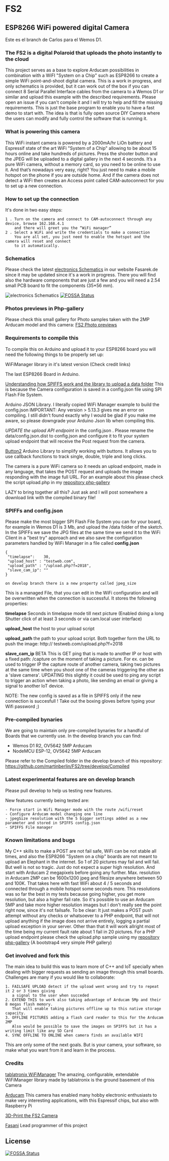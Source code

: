 # FS2
## ESP8266 WiFi powered digital Camera

Este es el branch de Carlos para el Wemos D1.

### The FS2 is a digital Polaroid that uploads the photo instantly to the cloud
This project serves as a base to explore Arducam possibilities in combination with a WiFI "System on a Chip" such as ESP8266 to create a simple WiFi point-and-shoot digital camera.
This is a work in progress, and only schematics is provided, but it can work out of the box if you can connect 8 Serial Parallel Interface cables from the camera to a Wemos D1 or similar and upload this example with the described requirements. Please open an issue if you can't compile it and I will try to help and fill the missing requirements.
This is just the base program to enable you to have a fast demo to start with. The idea is that is fully open source DIY Camera where the users can modify and fully control the software that is running it. 

### What is powering this camera
This WiFi instant camera is powered by a 2000mA/hr LiOn battery and Espressif state of the art WiFi "System of a Chip" allowing to be about 15 hours online and take hundreds of pictures.
Press the shooter button and the JPEG will be uploaded to a digital gallery in the next 4 seconds. It’s a pure WiFi camera, without a memory card, so you need to be online to use it. And that’s nowadays very easy, right? You just need to make a mobile hotspot on the phone if you are outside home. And if the camera does not detect a WiFi then creates an Access point called CAM-autoconnect for you to set up a new connection. 

### How to set up the connection
It's done in two easy steps:

    1 . Turn on the camera and connect to CAM-autoconnect through any device, browse 162.168.4.1 
        and there will greet you the “WiFi manager”
    2 . Select a WiFi and write the credentials to make a connection
        You are all set, you just need to enable the hotspot and the camera will reset and connect
        to it automatically.

### Schematics
Please check the latest [electronics Schematics](https://fasarek.de/fs2-digital-camera.php) in our website Fasarek.de since it may be updated since it's a work in progress. There you will find also the hardware components that are just a few and you will need a 2.54 small PCB board to fit the components (35*56 mm).

![electronics Schematics](https://fasarek.de/assets/fs2/Schematic_FS2-Camera_FS2_201810.png)
[![FOSSA Status](https://app.fossa.io/api/projects/git%2Bgithub.com%2Fmartinberlin%2FFS2.svg?type=shield)](https://app.fossa.io/projects/git%2Bgithub.com%2Fmartinberlin%2FFS2?ref=badge_shield)

### Photos previews in Php-gallery
Please check this small gallery for Photo samples taken with the 2MP Arducam model and this camera:
[FS2 Photo previews](https://fasarek.de/php-gallery/gallery/index.php)

### Requirements to compile this
To compile this on Arduino and upload it to your ESP8266 board you will need the following things to be properly set up:

   WiFiManager library in it's latest version (Check credit links)

   The last ESP8266 Board in Arduino.

   [Understanding how SPIFFS work and the library to upload a data folder](http://esp8266.github.io/Arduino/versions/2.0.0/doc/filesystem.html) This is because the Camera configuration is saved in a config.json file using SPI Flash File System.
   
   Arduino JSON Library. I literally copied WiFi Manager example to build the config.json
   IMPORTANT: Any version > 5.13.3 gives me an error on compiling. I still didn't found exactly why I would be glad if you make me aware, so please downgrade your Arduino Json lib when compiling this.

   *UPDATE the upload API endpoint* in the config.json . Please rename the data/config.json.dist to config.json and configure it to fit your system upload endpoint that will receive the Post request from the camera.

   [Button2](https://github.com/LennartHennigs/Button2) Arduino Library to simplify working with buttons. It allows you to use callback functions to track single, double, triple and long clicks.

   The camera is a pure WiFi camera so it needs an upload endpoint, made in any language, that takes the POST request and uploads the image responding with the image full URL. For an example about this please check the script upload.php in my [repository php-gallery](https://github.com/martinberlin/php-gallery)
   
   LAZY to bring together all this?
   Just ask and I will post somewhere a download link with the compiled binary file!

### SPIFFs and config.json

Please make the most bigger SPI Flash File System you can for your board, for example in Wemos D1 is 3 Mb, and upload the /data folder of the sketch. In the SPIFFs we save the JPG files at the same time we send it to the WiFi Client in a "best try" approach and we also save the configuration parameters handled by WiFi Manager in a file called **config.json** 

    {
     "timelapse":    30,
     "upload_host" : "testweb.com",
     "upload_path" : "/upload.php?f=2018",
     "slave_cam_ip": ""
    }
    
    on develop branch there is a new property called jpeg_size 

This is a managed File, that you can edit in the WiFi configuration and will be overwritten when the connection is successful. It stores the following properties:

**timelapse**  Seconds in timelapse mode till next picture (Enabled doing a long Shutter click of at least 3 seconds or via cam.local user interface)

**upload_host** the host to your upload script

**upload_path** the path to your upload script. Both together form the URL to push the image: http:// testweb.com/upload.php?f=2018

**slave_cam_ip**  BETA This is GET ping that is made to another IP or host with a fixed path: /capture on the moment of taking a picture. For ex. can be used to trigger IP the capture route of another camera, taking two pictures at the same time when you shoot one of the cameras triggering the other as a 'slave camera'. UPDATING this slightly it could be used to ping any script to trigger an action when taking a photo, like sending an email or giving a signal to another IoT device.

NOTE: The new config is saved as a file in SPIFFS only if the new connection is succesfull ! Take out the boxing gloves before typing your Wifi password ;)

### Pre-compiled bynaries

We are going to maintain only pre-compiled bynaries for a handful of Boards that we currently use. In the develop branch you can find:

   - Wemos D1 R2, OV5642 5MP Arducam 
   - NodeMCU ESP-12, OV5642 5MP Arducam 
   
Please refer to the Compiled folder in the develop branch of this repository:
https://github.com/martinberlin/FS2/tree/develop/Compiled

### Latest experimental features are on develop branch
Please pull develop to help us testing new features.

New features currently being tested are:

    - Force start in Wifi Manager mode with the route /wifi/reset
    - Configure Arducam model changing one line
    - jpegSize resolutiom with the 5 bigger settings added as a new parameter and stored in SPIFFS config.json
    - SPIFFS File manager

### Known limitations and bugs
My C++ skills to make a POST are not fail safe, WiFi can be not stable all times, and also the ESP8266 "System on a chip" boards are not meant to upload an Elephant in the internet. So 1 of 20 pictures may fail and will fail.
But well is not so tragic. Just do not expect a super high resolution. And start with Arducam 2 megapixels before going any further.
Max. resolution in Arducam 2MP can be 1600x1200 jpeg and filesize anywhere between 50 and 100K.
That takes here with fast WiFi about 4 / 5 seconds and connected through a mobile hotspot some seconds more. This resolutions was so far the best in my tests because going higher, you get more resolution, but also a higher fail rate. So it's possible to use an Arducam 5MP and take more higher resolution images but I don't really see the point right now, since it's not failsafe. 
To be clear: It just makes a POST push attempt without any checks or whatsoever to a PHP endpoint, that will not upload anything if the image does not arrive entirely, logging a partial upload exception in your server. Other than that it will work allright most of the time being my current fault rate about 1 fail in 20 pictures. 
For a PHP upload endpoint please check the upload.php sample using my 
[repository php-gallery](https://github.com/martinberlin/php-gallery) (A bootstrap4 very simple PHP gallery)

### Get involved and fork this

The main idea to build this was to learn more of C++ and IoT specially when dealing with bigger requests as sending an image through this small boards. Challenges are many if you would like to collaborate:

    1. FAILSAFE UPLOAD detect if the upload went wrong and try to repeat it 2 or 3 times giving
       a signal to the user when succeded
    2. EXTEND THIS to work also taking advantage of Arducam 5Mp and their 8 megas flash memory. 
       That will enable taking pictures offline up to this native storage capacity.
    3. OFFLINE PICTURES adding a flash card reader to this for the Arducam 2MP
       Also would be possible to save the images on SPIFFS but it has a writing limit like any SD Card
    4. SYNC OFFLINE TO ONLINE when camera finds an available WIFI
    
This are only some of the next goals. But is your camera, your software, so make what you want from it and learn in the process.

### Credits

[tablatronix WiFiManager](https://github.com/tzapu/WiFiManager) The amazing, configurable, extendable WiFiManager library made by tablatronix is the ground basement of this Camera

[Arducam](http://www.arducam.com) This camera has enabled many hobby electronic enthusiasts to make very interesting applications, with this Espressif chips, but also with Raspberry Pi

[3D-Print the FS2 Camera](https://www.thingiverse.com/thing:3135141) 

[Fasani](https://fasani.de) Lead programmer of this project


## License
[![FOSSA Status](https://app.fossa.io/api/projects/git%2Bgithub.com%2Fmartinberlin%2FFS2.svg?type=large)](https://app.fossa.io/projects/git%2Bgithub.com%2Fmartinberlin%2FFS2?ref=badge_large)
